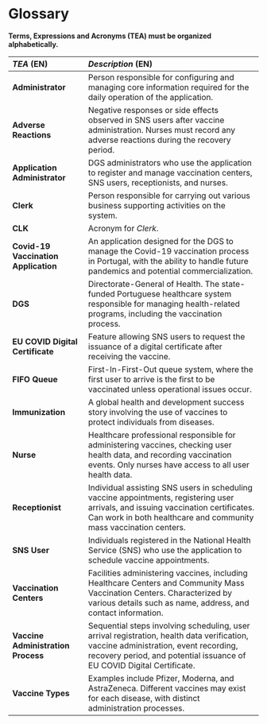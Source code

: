 # Glossary

**Terms, Expressions and Acronyms (TEA) must be organized alphabetically.**

| **_TEA_** (EN) | **_Description_** (EN)                                                                    |                                       
|:---------------|:------------------------------------------------------------------------------------------|
| **Administrator** |  Person responsible for configuring and managing core information required for the daily operation of the application. |
| **Adverse Reactions** | Negative responses or side effects observed in SNS users after vaccine administration. Nurses must record any adverse reactions during the recovery period. |
| **Application Administrator** | DGS administrators who use the application to register and manage vaccination centers, SNS users, receptionists, and nurses. |
| **Clerk** |  Person responsible for carrying out various business supporting activities on the system. |
| **CLK** |  Acronym for _Clerk_.|
| **Covid-19 Vaccination Application** | An application designed for the DGS to manage the Covid-19 vaccination process in Portugal, with the ability to handle future pandemics and potential commercialization.|
| **DGS** | Directorate-General of Health. The state-funded Portuguese healthcare system responsible for managing health-related programs, including the vaccination process. |
| **EU COVID Digital Certificate** | Feature allowing SNS users to request the issuance of a digital certificate after receiving the vaccine. |
| **FIFO Queue** | First-In-First-Out queue system, where the first user to arrive is the first to be vaccinated unless operational issues occur. |
| **Immunization** | A global health and development success story involving the use of vaccines to protect individuals from diseases. |
| **Nurse** | Healthcare professional responsible for administering vaccines, checking user health data, and recording vaccination events. Only nurses have access to all user health data. |
| **Receptionist** | Individual assisting SNS users in scheduling vaccine appointments, registering user arrivals, and issuing vaccination certificates. Can work in both healthcare and community mass vaccination centers. |
| **SNS User** | Individuals registered in the National Health Service (SNS) who use the application to schedule vaccine appointments. |
| **Vaccination Centers** | Facilities administering vaccines, including Healthcare Centers and Community Mass Vaccination Centers. Characterized by various details such as name, address, and contact information. |
| **Vaccine Administration Process** | Sequential steps involving scheduling, user arrival registration, health data verification, vaccine administration, event recording, recovery period, and potential issuance of EU COVID Digital Certificate. |
| **Vaccine Types** | Examples include Pfizer, Moderna, and AstraZeneca. Different vaccines may exist for each disease, with distinct administration processes. |









